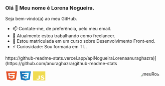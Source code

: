 ### Olá 👋 Meu nome é Lorena Nogueira.
Seja bem-vindo(a) ao meu GitHub.  


- 📫 Contate-me, de preferência, pelo meu email. 
- 🔭 Atualmente estou trabalhando como freelancer.
- 🌱 Estou matriculada em um curso sobre Desenvolvimento Front-end.
- ⚡ Curiosidade: Sou formada em TI.
.

<div>
https://github-readme-stats.vercel.app/apiNogueiraLorenaanuraghazra)](https://github.com/anuraghazra/github-readme-stats
</div>
 
  <div style="display: inline_block"> <br>
  
  <img align="center" alt="imgHTML" height="30" width="40" src="https://raw.githubusercontent.com/devicons/devicon/master/icons/html5/html5-original.svg">
  <img align="center" alt="imgCSS" height="30" width="40" src="https://raw.githubusercontent.com/devicons/devicon/master/icons/css3/css3-original.svg">
  <img align="center" alt="imgJs" height="30" width="40" src="https://raw.githubusercontent.com/devicons/devicon/master/icons/javascript/javascript-plain.svg">
  
 <img align="right" alt="meuRosto" height="150" style="border-radius:50px;" src="https://avatars.githubusercontent.com/u/118185045?v=4">
</div>




